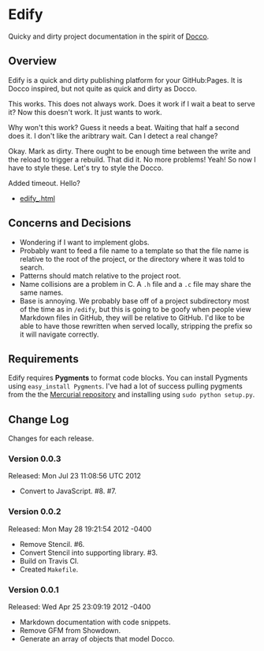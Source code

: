 # Edify

Quicky and dirty project documentation in the spirit of
[Docco](://github.com/jashkenas/docco).

## Overview

Edify is a quick and dirty publishing platform for your GitHub:Pages. It is
Docco inspired, but not quite as quick and dirty as Docco.

This works. This does not always work. Does it work if I wait a beat to serve
it? Now this doesn't work. It just wants to work.

Why won't this work? Guess it needs a beat. Waiting that half a second does it.
I don't like the aribtrary wait. Can I detect a real change?

Okay. Mark as dirty. There ought to be enough time between the write and the
reload to trigger a rebuild. That did it. No more problems! Yeah! So now I have
to style these. Let's try to style the Docco.

Added timeout. Hello?

 * <a href="/edify/src/lib/edify_.html">edify\_.html</a>

## Concerns and Decisions

 * Wondering if I want to implement globs.
 * Probably want to feed a file name to a template so that the file name is
   relative to the root of the project, or the directory where it was told to
   search.
 * Patterns should match relative to the project root.
 * Name collisions are a problem in C. A `.h` file and a `.c` file may share the
   same names.
 * Base is annoying. We probably base off of a project subdirectory most of the
   time as in `/edify`, but this is going to be goofy when people view Markdown
   files in GitHub, they will be relative to GitHub. I'd like to be able to have
   those rewritten when served locally, stripping the prefix so it will navigate
   correctly.

## Requirements

Edify requires **Pygments** to format code blocks. You can install Pygments
using `easy_install Pygments`. I've had a lot of success pulling pygments from
the the [Mercurial repository](http://pygments.org/download/) and installing
using `sudo python setup.py`.

## Change Log

Changes for each release.

### Version 0.0.3

Released: Mon Jul 23 11:08:56 UTC 2012

 * Convert to JavaScript. #8. #7.

### Version 0.0.2

Released: Mon May 28 19:21:54 2012 -0400

 * Remove Stencil. #6.
 * Convert Stencil into supporting library. #3.
 * Build on Travis CI.
 * Created `Makefile`.

### Version 0.0.1

Released:  Wed Apr 25 23:09:19 2012 -0400

 * Markdown documentation with code snippets.
 * Remove GFM from Showdown.
 * Generate an array of objects that model Docco.

